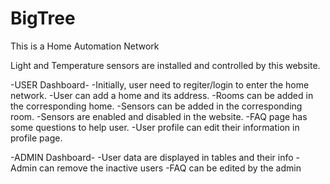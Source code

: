 # BigTree

This is a Home Automation Network 

Light and Temperature sensors are installed and controlled by this website.

-USER Dashboard-
-Initially, user need to regiter/login to enter the home network.
-User can add a home and its address. 
-Rooms can be added in the corresponding home.
-Sensors can be added in the corresponding room.
-Sensors are enabled and disabled in the website.
-FAQ page has some questions to help user.
-User profile can edit their information in profile page.

-ADMIN Dashboard-
-User data are displayed in tables and their info 
-Admin can remove the inactive users
-FAQ can be edited by the admin 


